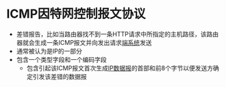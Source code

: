 # ICMP因特网控制报文协议

- 差错报告，比如当路由器找不到一条HTTP请求中所指定的主机路径，该路由器就会生成一条ICMP报文并向发出请求[端系统](端系统.md)发送
- 通常被认为是IP的一部分
- 包含一个类型字段和一个编码字段
  - 包含引起该ICMP报文首次生成[IP数据报](IPv4数据报.md)的首部和前8个字节以便发送方确定引发该差错的数据报
